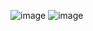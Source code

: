 ![image](https://github.com/Eroshevskiy/Demoekz/assets/97594146/a264c091-5372-49ce-a901-c5a7a0aed65f)
![image](https://github.com/Eroshevskiy/Demoekz/assets/97594146/379741ba-24f3-45f0-8269-1bec07004165)
